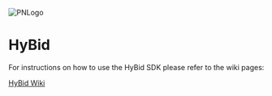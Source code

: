 ![PNLogo](https://github.com/pubnative/pubnative-android-mediation-sdk-private/blob/master/PNLogo.png)

# HyBid #

For instructions on how to use the HyBid SDK please refer to the wiki pages:


[HyBid Wiki](https://github.com/pubnative/pubnative-hybid-android-sdk/wiki)